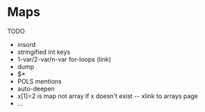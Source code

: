 <!---  PLEASE DO NOT EDIT DIRECTLY. EDIT THE .md.in FILE PLEASE. --->
# Maps

TODO

* insord
* stringified int keys
* 1-var/2-var/n-var for-loops (link)
* dump
* $*
* POLS mentions
* auto-deepen
* x[1]=2 is map not array if x doesn't exist -- xlink to arrays page
* ...
